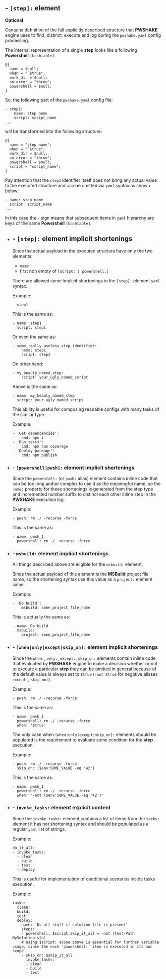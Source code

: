 ## - `[step]:` **element**

**Optional**

Contains definition of the full explicitly described structure that **PWSHAKE** engine uses to find, distinct, execute and log during the `pwshake.yaml` config processing.

The internal representation of a single **step** looks like a following **Powershell** `[hashtable]`:
```
@{
  name = $null;
  when = "`$true";
  work_dir = $null;
  on_error = "throw";
  powershell = $null;
}
```

So, the following part of the `pwshake.yaml` config file:
```
- step1:
    name: step name
    script: script_name
...
```
will be transformed into the following structure:
```
@{
  name = "step name";
  when = "`$true";
  work_dir = $null;
  on_error = "throw";
  powershell = $null;
  script = "script_name";
}
```
Pay attention that the `step1` identifier itself does not bring any actual value to the executed structure and can be omitted via `yaml` syntax as shown below:
```
- name: step name
  script: script_name
...
```
In this case the `-` sign means that subsequent items in `yaml` hierarchy are keys of the same **Powershell** `[hashtable]`.

* ## - `[step]:` element implicit shortenings
  Since the actual payload in the executed structure have only the two elements:
  * `name:`
  * first non empty of `[script: | powershell:]`

  There are allowed some implicit shortenings in the `[step]:` element `yaml` syntax.

  Example:
  ```
  - step1
  ```
  This is the same as:
  ```
  - name: step1
    script: step1
  ```
  Or even the same as:
  ```
  - some_really_useless_step_identifier:
      name: step1
      script: step1
  ```
  On other hand:
  ```
  - my_beauty_named_step:
      script: your_ugly_named_script
  ```
  Above is the same as:
  ```
  - name: my_beauty_named_step
    script: your_ugly_named_script
  ```
  This ability is useful for composing readable configs with many tasks of the similar type.

  Example:
  ```
  - 'Get dependencies':
      cmd: npm i
  - 'Run tests':
      cmd: npm run coverage
  - 'Deploy package':
      cmd: npm publish
  ```

* ### - `[powershell|pwsh]:` element implicit shortenings
  Since the `powershell:` (or `pwsh:` alias) element contains inline code that can be too long and\or complex to use it as the meaningful name, so the `name:` property for these shortenings is generated from the step type and incremented number suffix to distinct each other inline step in the **PWSHAKE** execution log.

  Example:
  ```
  - pwsh: rm ./ -recurse -force
  ```
  This is the same as:
  ```
  - name: pwsh_1
    powershell: rm ./ -recurse -force
  ```

* ### - `msbuild:` element implicit shortenings
  All things described above are eligible for the `msbuild:` element.


  Since the actual payload of this element is the **MSBuild** project file name, so the shortening syntax use this value as a `project:` element value.

  Example:
  ```
  - 'Do build':
      msbuild: some_project_file_name
  ```
  This is actually the same as:
  ```
  - name: Do build
    msbuild:
      project: some_project_file_name
  ```

* ### - `[when|only|except|skip_on]:` element implicit shortenings
  Since the `when:`, `only:`, `except:`, `skip_on:` elements contain inline code that evaluated by **PWSHAKE** engine to make a decision whether or not to execute a particular **step** they can be omitted in general because of the default value is always set to `$true` (`-not $true` for negative aliases `except:`, `skip_on:`).

  Example:
  ```
  - pwsh: rm ./ -recurse -force
  ```
  This is the same as:
  ```
  - name: pwsh_1
    powershell: rm ./ -recurse -force
    when: '$true'
  ```

  The only case when `[when|only|except|skip_on]:` elements should be populated is the requirement to evaluate some condition for the **step** execution.
  
  Example:
  ```
  - pwsh: rm ./ -recurse -force
    skip_on: ($env:SOME_VALUE -eq '42')
  ```
  This is the same as:
  ```
  - name: pwsh_1
    powershell: rm ./ -recurse -force
    when: "-not ($env:SOME_VALUE -eq '42')"
  ```

* ### - `invoke_tasks:` element explicit content
  
  Since the `invoke_tasks:` element contains a list of items from the `tasks:` element it has not shortening syntax and should be populated as a regular `yaml` list of strings.
  
  Example:
  ```
  do_it_all:
  - invoke_tasks:
    - clean
    - build
    - test
    - deploy
  ```
  This is useful for implementation of conditional scenarios inside tasks execution.
    
  Example:
  ```
  tasks:
    clean:
    build:
    test:
    deploy:
      name: 'Do all stuff if solution file is present'
      steps:
      - powershell: $script:skip_it_all = -not (Test-Path MySolution.sln)
      # using $script: scope above is essential for further variable usage, since the each 'powershell:' item is executed in its own scope
      - skip_on: $skip_it_all
        invoke_tasks:
        - clean
        - build
        - test
  ```
